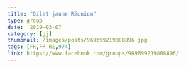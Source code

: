 ```yaml
---
title: "Gilet jaune Réunion"
type: group
date:  2019-03-07
category: [gj]
thumbnail: /images/posts/969699219888896.jpg
tags: [FR,FR-RE,974]
link: https://www.facebook.com/groups/969699219888896/
---
```


